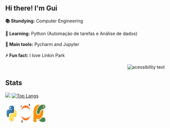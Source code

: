 
## <strong>Hi there! I'm Gui</strong><br>
<strong> 📚 Stundying:</strong> Computer Engineering<br><br>
<strong> 📖 Learning:</strong> Python (Automação de tarefas e Análise de dados)<br><br>
<strong> 🔧 Main tools:</strong> Pycharm and Jupyter <br><br>
<strong> ⚡  Fun fact:</strong> I love Linkin Park
<p align="right">
  <img src="https://cdn.freelogovectors.net/wp-content/uploads/2018/07/linkin-park-logo.png" width="250" alt="acessibility text">
</p>

##
## <strong>Stats</strong>




![](https://github-readme-stats.vercel.app/api?username=GuiSDG&show_icons=true&theme=merko) 
[![Top Langs](https://github-readme-stats.vercel.app/api/top-langs/?username=GuiSDG&langs_count=1&theme=merko)](https://github.com/GuiSDG/github-readme-stats)<br><br>
<img align="center" alt="Gui-Python" height="60" width="40" src="https://raw.githubusercontent.com/devicons/devicon/master/icons/python/python-original.svg"> 
<img align="center" alt="Gui-Jupyter" height="60" width="40" src="https://raw.githubusercontent.com/devicons/devicon/master/icons/jupyter/jupyter-original.svg">
<img align="center" alt="Gui-Pycharm" height="60" width="40" src="https://raw.githubusercontent.com/devicons/devicon/master/icons/pycharm/pycharm-original.svg">



  











